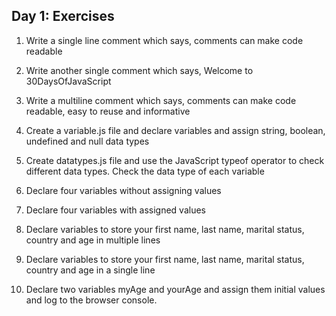 ## Day 1: Exercises

1. Write a single line comment which says, comments can make code readable

2. Write another single comment which says, Welcome to 30DaysOfJavaScript

3. Write a multiline comment which says, comments can make code readable, easy to reuse and informative

4. Create a variable.js file and declare variables and assign string, boolean, undefined and null data types

5. Create datatypes.js file and use the JavaScript typeof operator to check different data types. Check the data type of each variable

6. Declare four variables without assigning values

7. Declare four variables with assigned values

8. Declare variables to store your first name, last name, marital status, country and age in multiple lines

9. Declare variables to store your first name, last name, marital status, country and age in a single line

10. Declare two variables myAge and yourAge and assign them initial values and log to the browser console.


